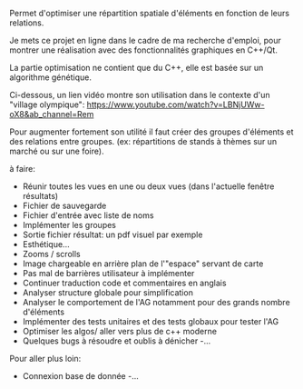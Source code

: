
Permet d'optimiser une répartition spatiale d'éléments en fonction de leurs relations.

Je mets ce projet en ligne dans le cadre de ma recherche d'emploi,
pour montrer une réalisation avec des fonctionnalités graphiques en C++/Qt.

La partie optimisation ne contient que du C++, elle est basée sur un algorithme génétique.

Ci-dessous, un lien vidéo montre son utilisation dans le contexte d'un "village olympique":
https://www.youtube.com/watch?v=LBNjUWw-oX8&ab_channel=Rem


Pour augmenter fortement son utilité il faut créer des groupes d'éléments et des relations entre groupes.
(ex: répartitions de stands à thèmes sur un marché ou sur une foire).

à faire: 
- Réunir toutes les vues en une ou deux vues 
  (dans l'actuelle fenêtre résultats)
- Fichier de sauvegarde
- Fichier d'entrée avec liste de noms
- Implémenter les groupes
- Sortie fichier résultat: un pdf visuel par exemple
- Esthétique...
- Zooms / scrolls
- Image chargeable en arrière plan de l'"espace" servant de carte
- Pas mal de barrières utilisateur à implémenter
- Continuer traduction code et commentaires en anglais
- Analyser structure globale pour simplification
- Analyser le comportement de l'AG notamment pour des grands nombre d'éléments
- Implémenter des tests unitaires et des tests globaux pour tester l'AG 
- Optimiser les algos/ aller vers plus de c++ moderne 
- Quelques bugs à résoudre et oublis à dénicher 
-... 

Pour aller plus loin:

- Connexion base de donnée
-...



